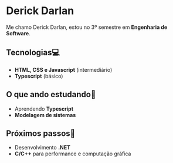 
# Derick Darlan 



Me chamo Derick Darlan, estou no 3º semestre em **Engenharia de Software**.


## Tecnologias💻
- **HTML, CSS e Javascript** (intermediário)
- **Typescript** (básico)

## O que ando estudando📖
- Aprendendo **Typescript**
- **Modelagem de sistemas**

## Próximos passos🔭
- Desenvolvimento **.NET**
- **C/C++** para performance e computação gráfica

